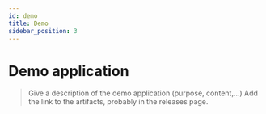 ```yaml
---
id: demo
title: Demo
sidebar_position: 3
---
```


# Demo application

> Give a description of the demo application (purpose, content,...)
> Add the link to the artifacts, probably in the releases page. 
